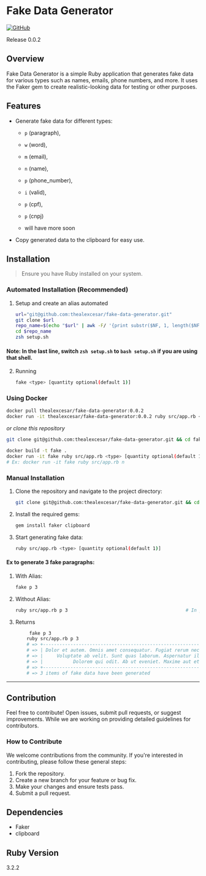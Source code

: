 # Fake Data Generator

[![GitHub](https://img.shields.io/github/license/thealexcesar/fake-data-generator)](https://github.com/thealexcesar/fake-data-generator/blob/main/LICENSE)

Release 0.0.2
## Overview

Fake Data Generator is a simple Ruby application that generates fake data for various types such as names, emails,
phone numbers, and more. It uses the Faker gem to create realistic-looking data for testing or other purposes.

## Features

- Generate fake data for different types:
    - `p` (paragraph),
    - `w` (word),
    - `m` (email),
    - `n` (name),
    - `p` (phone_number),
    - `i` (valid),
    - `p` (cpf),
    - `p` (cnpj)
  
    - will have more soon


- Copy generated data to the clipboard for easy use.

## Installation

> Ensure you have Ruby installed on your system.

### Automated Installation (Recommended)

1. Setup and create an alias automated
    ```bash
    url="git@github.com:thealexcesar/fake-data-generator.git"
    git clone $url
    repo_name=$(echo "$url" | awk -F/ '{print substr($NF, 1, length($NF)-4)}')
    cd $repo_name
    zsh setup.sh
    ```

#### Note: In the last line, switch `zsh setup.sh` to `bash setup.sh` if you are using that shell.

2. Running

    ```bash
    fake <type> [quantity optional(default 1)]
    ```

### Using Docker

```bash
docker pull thealexcesar/fake-data-generator:0.0.2
docker run -it thealexcesar/fake-data-generator:0.0.2 ruby src/app.rb <type> [quantity optional(default 1)]
```

*or clone this repository*

```bash
git clone git@github.com:thealexcesar/fake-data-generator.git && cd fake-data-generator

docker build -t fake .
docker run -it fake ruby src/app.rb <type> [quantity optional(default 1)]
# Ex: docker run -it fake ruby src/app.rb n
```

### Manual Installation


1. Clone the repository and navigate to the project directory:

    ```bash
    git clone git@github.com:thealexcesar/fake-data-generator.git && cd fake-data-generator
    ```

2. Install the required gems:

    ```bash
    gem install faker clipboard
    ```

3. Start generating fake data:

    ```bash
    ruby src/app.rb <type> [quantity optional(default 1)]
    ```
#### Ex to generate 3 fake paragraphs:
1. With Alias:
    ```bash
    fake p 3
    ```

2. Without Alias:
    ```bash
   ruby src/app.rb p 3                                           # In project path.
    ```

3. Returns
    ```bash
         fake p 3            
        ruby src/app.rb p 3                                          
        # => +----------------------------------------------------------------------+
        # => | Dolor et autem. Omnis amet consequatur. Fugiat rerum necessitatibus. |
        # => |     Voluptate ab velit. Sunt quas laborum. Aspernatur illo sint.     |
        # => |           Dolorem qui odit. Ab ut eveniet. Maxime aut et.            |
        # => +----------------------------------------------------------------------+
        # => 3 items of fake data have been generated
    ```

---

## Contribution

Feel free to contribute! Open issues, submit pull requests, or suggest improvements.
While we are working on providing detailed guidelines for contributors.

### How to Contribute

We welcome contributions from the community. If you're interested in contributing, please follow these general steps:

1. Fork the repository.
2. Create a new branch for your feature or bug fix.
3. Make your changes and ensure tests pass.
4. Submit a pull request.

## Dependencies

- Faker
- clipboard

## Ruby Version

3.2.2
